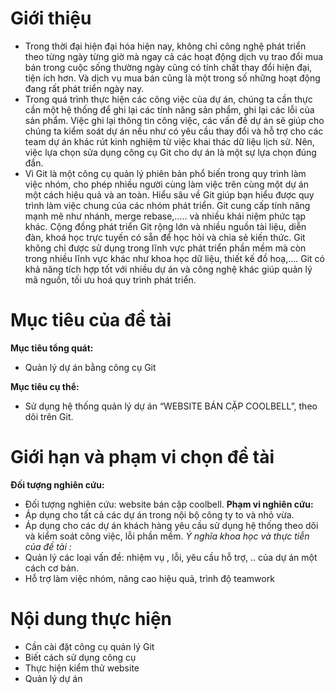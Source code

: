 # Giới thiệu 
- Trong thời đại hiện đại hóa hiện nay, không chỉ công nghệ phát triển theo từng ngày từng giờ mà ngay cả các hoạt động dịch vụ trao đổi mua bán trong cuộc sống thường ngày cũng có tính chất thay đổi hiện đại, tiện ích hơn. Và dịch vụ mua bán cũng là một trong số những hoạt động đang rất phát triển ngày nay.
- Trong quá trình thực hiện các công việc của dự án, chúng ta cần thực cần một hệ thống để ghi lại các tính năng sản phẩm, ghi lại các lỗi của sản phẩm. Việc ghi lại thông tin công việc, các vấn đề dự án sẽ giúp cho chúng ta kiểm soát dự án nếu như có yêu cầu thay đổi và hỗ trợ cho các team dự án khác rút kinh nghiệm từ việc khai thác dữ liệu lịch sử. Nên, việc lựa chọn sửa dụng công cụ Git cho dự án là một sự lựa chọn đúng đắn.
- Vì Git là một công cụ quản lý phiên bản phổ biến trong quy trình làm việc nhóm, cho phép nhiều người cùng làm việc trên cùng một dự án một cách hiệu quả và an toàn. Hiểu sâu về Git giúp bạn hiểu được quy trình làm việc chung của các nhóm phát triển. Git cung cấp tính năng mạnh mẽ như nhánh, merge rebase,….. và nhiều khái niệm phức tạp khác. Cộng đồng phát triển Git rộng lớn và nhiều nguồn tài liệu, diễn đàn, khoá học trực tuyến có sẵn để học hỏi và chia sẻ kiến thức. Git không chỉ được sử dụng trong lĩnh vực phát triển phần mềm mà còn trong nhiều lĩnh vực khác như khoa học dữ liệu, thiết kế đồ hoạ,…. Git có khả năng tích hợp tốt với nhiều dự án và công nghệ khác giúp quản lý mã nguồn, tối ưu hoá quy trình phát triển.

# Mục tiêu của đề tài
**Mục tiêu tổng quát:**
- Quản lý dự án bằng công cụ Git

**Mục tiêu cụ thể:**
- Sử dụng hệ thống quản lý dự án “WEBSITE BÁN CẶP COOLBELL”, theo dõi trên Git.
# Giới hạn và phạm vi chọn đề tài 
**Đối tượng nghiên cứu:**
- Đối tượng nghiên cứu: website bán cặp coolbell.
**Phạm vi nghiên cứu:**
- Áp dụng cho tất cả các dự án trong nội bộ công ty to và nhỏ vừa.
- Áp dụng cho các dự án khách hàng yêu cầu sử dụng hệ thống theo dõi và kiểm soát công việc, lỗi phần mềm.
*Ý nghĩa khoa học và thực tiễn của đề tài :*
- Quản lý các loại vấn đề: nhiệm vụ , lỗi, yêu cầu hỗ trợ, .. của dự án một cách cơ bản.
- Hỗ trợ làm việc nhóm, nâng cao hiệu quả, trình độ teamwork
# Nội dung thực hiện
- Cần cài đặt công cụ quản lý Git
- Biết cách sử dụng công cụ
- Thực hiện kiểm thử website 
- Quản lý dự án


